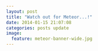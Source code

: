 ```yaml
---
layout: post
title: "Watch out for Meteor...!"
date: 2014-01-15 21:07:08
categories: posts update
image:
  feature: meteor-banner-wide.jpg
---
```

<!------->
<!--layout: post-->
<!--title:  "Meteor hacks coming soon..."-->
<!--date:   2013-10-29 23:07:08-->
<!--categories: jekyll update-->
<!------->

<!--You'll find this post in your `_posts` directory - edit this post and re-build (or run with the `-w` switch) to see your changes!-->
<!--To add new posts, simply add a file in the `_posts` directory that follows the convention: YYYY-MM-DD-name-of-post.ext.-->

<!--Jekyll also offers powerful support for code snippets:-->

<!--{% highlight ruby %}-->
<!--def print_hi(name)-->
  <!--puts "Hi, #{name}"-->
<!--end-->
<!--print_hi('Tom')-->
<!--#=> prints 'Hi, Tom' to STDOUT.-->
<!--{% endhighlight %}-->

<!--Check out the [Jekyll docs][jekyll] for more info on how to get the most out of Jekyll. File all bugs/feature requests at [Jekyll's GitHub repo][jekyll-gh].-->

<!--[jekyll-gh]: https://github.com/mojombo/jekyll-->
<!--[jekyll]:    http://jekyllrb.com-->
